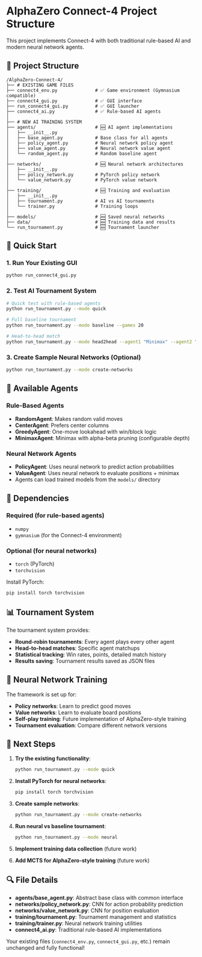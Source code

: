 # AlphaZero Connect-4 Project Structure

This project implements Connect-4 with both traditional rule-based AI and modern neural network agents.

## 📁 Project Structure

```
/AlphaZero-Connect-4/
├── # EXISTING GAME FILES
├── connect4_env.py              # ✅ Game environment (Gymnasium compatible)
├── connect4_gui.py              # ✅ GUI interface  
├── run_connect4_gui.py          # ✅ GUI launcher
├── connect4_ai.py               # ✅ Rule-based AI agents
│
├── # NEW AI TRAINING SYSTEM
├── agents/                      # 🆕 AI agent implementations
│   ├── __init__.py
│   ├── base_agent.py            # Base class for all agents
│   ├── policy_agent.py          # Neural network policy agent
│   ├── value_agent.py           # Neural network value agent
│   └── random_agent.py          # Random baseline agent
│
├── networks/                    # 🆕 Neural network architectures
│   ├── __init__.py
│   ├── policy_network.py        # PyTorch policy network
│   └── value_network.py         # PyTorch value network
│
├── training/                    # 🆕 Training and evaluation
│   ├── __init__.py
│   ├── tournament.py            # AI vs AI tournaments
│   └── trainer.py               # Training loops
│
├── models/                      # 🆕 Saved neural networks
├── data/                        # 🆕 Training data and results
└── run_tournament.py            # 🆕 Tournament launcher
```

## 🚀 Quick Start

### 1. Run Your Existing GUI
```bash
python run_connect4_gui.py
```

### 2. Test AI Tournament System
```bash
# Quick test with rule-based agents
python run_tournament.py --mode quick

# Full baseline tournament  
python run_tournament.py --mode baseline --games 20

# Head-to-head match
python run_tournament.py --mode head2head --agent1 "Minimax" --agent2 "Greedy" --games 10
```

### 3. Create Sample Neural Networks (Optional)
```bash
python run_tournament.py --mode create-networks
```

## 🤖 Available Agents

### Rule-Based Agents
- **RandomAgent**: Makes random valid moves
- **CenterAgent**: Prefers center columns
- **GreedyAgent**: One-move lookahead with win/block logic
- **MinimaxAgent**: Minimax with alpha-beta pruning (configurable depth)

### Neural Network Agents
- **PolicyAgent**: Uses neural network to predict action probabilities
- **ValueAgent**: Uses neural network to evaluate positions + minimax
- Agents can load trained models from the `models/` directory

## 🔧 Dependencies

### Required (for rule-based agents)
- `numpy`
- `gymnasium` (for the Connect-4 environment)

### Optional (for neural networks)
- `torch` (PyTorch)
- `torchvision`

Install PyTorch:
```bash
pip install torch torchvision
```

## 📊 Tournament System

The tournament system provides:
- **Round-robin tournaments**: Every agent plays every other agent
- **Head-to-head matches**: Specific agent matchups
- **Statistical tracking**: Win rates, points, detailed match history
- **Results saving**: Tournament results saved as JSON files

## 🧠 Neural Network Training

The framework is set up for:
- **Policy networks**: Learn to predict good moves
- **Value networks**: Learn to evaluate board positions
- **Self-play training**: Future implementation of AlphaZero-style training
- **Tournament evaluation**: Compare different network versions

## 🎯 Next Steps

1. **Try the existing functionality**:
   ```bash
   python run_tournament.py --mode quick
   ```

2. **Install PyTorch for neural networks**:
   ```bash
   pip install torch torchvision
   ```

3. **Create sample networks**:
   ```bash
   python run_tournament.py --mode create-networks
   ```

4. **Run neural vs baseline tournament**:
   ```bash
   python run_tournament.py --mode neural
   ```

5. **Implement training data collection** (future work)
6. **Add MCTS for AlphaZero-style training** (future work)

## 🔍 File Details

- **agents/base_agent.py**: Abstract base class with common interface
- **networks/policy_network.py**: CNN for action probability prediction
- **networks/value_network.py**: CNN for position evaluation
- **training/tournament.py**: Tournament management and statistics
- **training/trainer.py**: Neural network training utilities
- **connect4_ai.py**: Traditional rule-based AI implementations

Your existing files (`connect4_env.py`, `connect4_gui.py`, etc.) remain unchanged and fully functional!